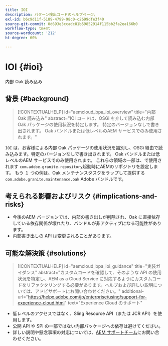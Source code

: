 ```yaml
---
title: IOI
description: パターン検出コードのヘルプページ。
exl-id: b6c9d11f-5189-4799-98c0-c2699dfe3f40
source-git-commit: 0d693e3ccadc81b59852914f115bb2fa2ea166b0
workflow-type: tm+mt
source-wordcount: '212'
ht-degree: 60%

---
```


# IOI {#ioi}

内部 Oak 読み込み

## 背景 {#background}

>[!CONTEXTUALHELP]
>id="aemcloud_bpa_ioi_overview"
>title="内部 Oak 読み込み"
>abstract="IOI コードは、OSGi を介して読み込む内部 Oak パッケージの使用状況を特定します。 特定のバージョンなしで書き出されます。 Oak バンドルまたは低レベルのAEM サービスでのみ使用されます。"

`IOI` は、お客様による内部 Oak パッケージの使用状況を識別し、OSGi 経由で読み込みます。特定のバージョンなしで書き出されます。 Oak バンドルまたは低レベルのAEM サービスでのみ使用されます。
これらの領域の一部は、で使用されます `com.adobe.granite.repository`起動時にAEMのリポジトリを設定します。 もう １ つの例は、Oak メンテナンスタスクをラップして提供する `com.adobe.granite.maintenance.oak` Adobe バンドルです。

## 考えられる影響およびリスク {#implications-and-risks}

* 今後のAEM バージョンでは、内部の書き出しが削除され、Oak に直接依存している依存関係が壊れたり、バンドルが非アクティブになる可能性があります。
* 内部書き出しの API は変更されることがあります。

## 可能な解決策 {#solutions}

>[!CONTEXTUALHELP]
>id="aemcloud_bpa_ioi_guidance"
>title="実装ガイダンス"
>abstract="カスタムコードを確認して、そのような API の使用状況を特定し、AEM as a Cloud Service に対応するようにカスタムコードをリファクタリングする必要があります。ヘルプおよび詳しい説明については、アドビサポートにお問い合わせください。"
>additional-url="https://helpx.adobe.com/jp/enterprise/using/support-for-experience-cloud.html" text="Experience Cloud のサポート"

* 低レベルのアクセスではなく、Sling Resource API（または JCR API）を使用します。
* 公開 API や SPI の一部ではない内部パッケージへの依存は避けてください。
* 詳しい説明や懸念事項の対応については、[AEM サポートチーム](https://helpx.adobe.com/jp/enterprise/using/support-for-experience-cloud.html)にお問い合わせください。
